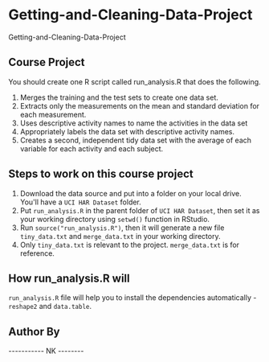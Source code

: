 # Getting-and-Cleaning-Data-Project
Getting-and-Cleaning-Data-Project

## Course Project

You should create one R script called run_analysis.R that does the following.

1. Merges the training and the test sets to create one data set.
2. Extracts only the measurements on the mean and standard deviation for each measurement.
3. Uses descriptive activity names to name the activities in the data set
4. Appropriately labels the data set with descriptive activity names.
5. Creates a second, independent tidy data set with the average of each variable for each activity and each subject.

## Steps to work on this course project

1. Download the data source and put into a folder on your local drive. You'll have a ```UCI HAR Dataset``` folder.
2. Put ```run_analysis.R``` in the parent folder of ```UCI HAR Dataset```, then set it as your working directory using ```setwd()``` function in RStudio.
3. Run ```source("run_analysis.R")```, then it will generate a new file ```tiny_data.txt``` and ```merge_data.txt``` in your working directory.
4. Only ```tiny_data.txt``` is relevant to the project. ```merge_data.txt``` is for reference.

## How run_analysis.R will 

```run_analysis.R``` file will help you to install the dependencies automatically - ```reshape2``` and ```data.table```. 

## Author By
----------- NK --------
